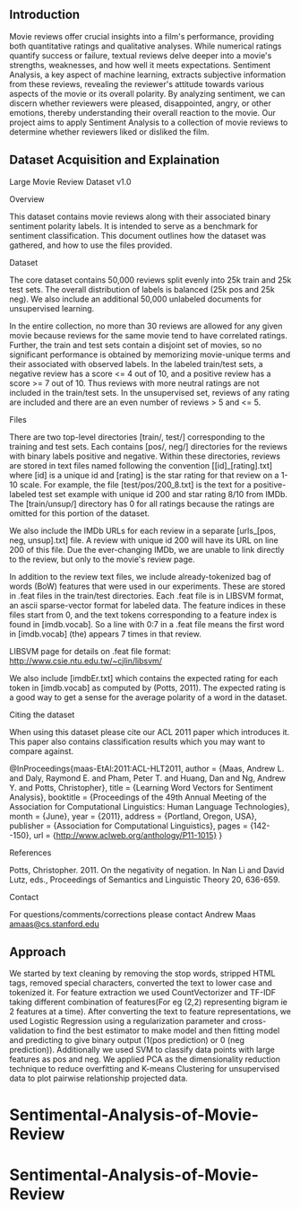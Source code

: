 ## Introduction
Movie reviews offer crucial insights into a film's performance, providing both quantitative ratings and qualitative analyses. While numerical ratings quantify success or failure, textual reviews delve deeper into a movie's strengths, weaknesses, and how well it meets expectations. Sentiment Analysis, a key aspect of machine learning, extracts subjective information from these reviews, revealing the reviewer's attitude towards various aspects of the movie or its overall polarity. By analyzing sentiment, we can discern whether reviewers were pleased, disappointed, angry, or other emotions, thereby understanding their overall reaction to the movie. Our project aims to apply Sentiment Analysis to a collection of movie reviews to determine whether reviewers liked or disliked the film.

## Dataset Acquisition and Explaination 
Large Movie Review Dataset v1.0

Overview

This dataset contains movie reviews along with their associated binary
sentiment polarity labels. It is intended to serve as a benchmark for
sentiment classification. This document outlines how the dataset was
gathered, and how to use the files provided. 

Dataset 

The core dataset contains 50,000 reviews split evenly into 25k train
and 25k test sets. The overall distribution of labels is balanced (25k
pos and 25k neg). We also include an additional 50,000 unlabeled
documents for unsupervised learning. 

In the entire collection, no more than 30 reviews are allowed for any
given movie because reviews for the same movie tend to have correlated
ratings. Further, the train and test sets contain a disjoint set of
movies, so no significant performance is obtained by memorizing
movie-unique terms and their associated with observed labels.  In the
labeled train/test sets, a negative review has a score <= 4 out of 10,
and a positive review has a score >= 7 out of 10. Thus reviews with
more neutral ratings are not included in the train/test sets. In the
unsupervised set, reviews of any rating are included and there are an
even number of reviews > 5 and <= 5.

Files

There are two top-level directories [train/, test/] corresponding to
the training and test sets. Each contains [pos/, neg/] directories for
the reviews with binary labels positive and negative. Within these
directories, reviews are stored in text files named following the
convention [[id]_[rating].txt] where [id] is a unique id and [rating] is
the star rating for that review on a 1-10 scale. For example, the file
[test/pos/200_8.txt] is the text for a positive-labeled test set
example with unique id 200 and star rating 8/10 from IMDb. The
[train/unsup/] directory has 0 for all ratings because the ratings are
omitted for this portion of the dataset.

We also include the IMDb URLs for each review in a separate
[urls_[pos, neg, unsup].txt] file. A review with unique id 200 will
have its URL on line 200 of this file. Due the ever-changing IMDb, we
are unable to link directly to the review, but only to the movie's
review page.

In addition to the review text files, we include already-tokenized bag
of words (BoW) features that were used in our experiments. These 
are stored in .feat files in the train/test directories. Each .feat
file is in LIBSVM format, an ascii sparse-vector format for labeled
data.  The feature indices in these files start from 0, and the text
tokens corresponding to a feature index is found in [imdb.vocab]. So a
line with 0:7 in a .feat file means the first word in [imdb.vocab]
(the) appears 7 times in that review.

LIBSVM page for details on .feat file format:
http://www.csie.ntu.edu.tw/~cjlin/libsvm/

We also include [imdbEr.txt] which contains the expected rating for
each token in [imdb.vocab] as computed by (Potts, 2011). The expected
rating is a good way to get a sense for the average polarity of a word
in the dataset.

Citing the dataset

When using this dataset please cite our ACL 2011 paper which
introduces it. This paper also contains classification results which
you may want to compare against.


@InProceedings{maas-EtAl:2011:ACL-HLT2011,
  author    = {Maas, Andrew L.  and  Daly, Raymond E.  and  Pham, Peter T.  and  Huang, Dan  and  Ng, Andrew Y.  and  Potts, Christopher},
  title     = {Learning Word Vectors for Sentiment Analysis},
  booktitle = {Proceedings of the 49th Annual Meeting of the Association for Computational Linguistics: Human Language Technologies},
  month     = {June},
  year      = {2011},
  address   = {Portland, Oregon, USA},
  publisher = {Association for Computational Linguistics},
  pages     = {142--150},
  url       = {http://www.aclweb.org/anthology/P11-1015}
}

References

Potts, Christopher. 2011. On the negativity of negation. In Nan Li and
David Lutz, eds., Proceedings of Semantics and Linguistic Theory 20,
636-659.

Contact

For questions/comments/corrections please contact Andrew Maas
amaas@cs.stanford.edu


## Approach
We started by text cleaning by removing the stop words, stripped HTML tags, removed special characters, converted the text to lower case and tokenized it. For feature extraction we used CountVectorizer and TF-IDF taking different combination of features(For eg (2,2) representing bigram ie 2 features at a time). After converting the text to feature representations, we used Logistic Regression using a regularization parameter and cross-validation to find the best estimator to make model and then fitting model and predicting to give binary output (1(pos prediction) or 0 (neg prediction)). Additionally we used SVM to classify data points with large features as pos and neg. We applied PCA as the dimensionality reduction technique to reduce overfitting and K-means Clustering for unsupervised data to plot pairwise relationship projected data.
# Sentimental-Analysis-of-Movie-Review
# Sentimental-Analysis-of-Movie-Review
